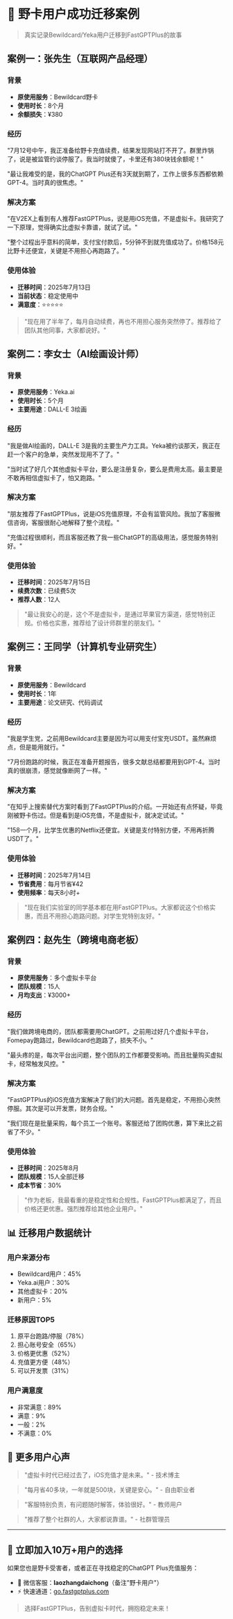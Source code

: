 # 📖 野卡用户成功迁移案例

> 真实记录Bewildcard/Yeka用户迁移到FastGPTPlus的故事

## 案例一：张先生（互联网产品经理）

### 背景
- **原使用服务**：Bewildcard野卡
- **使用时长**：8个月
- **余额损失**：¥380

### 经历
"7月12号中午，我正准备给野卡充值续费，结果发现网站打不开了。群里炸锅了，说是被监管约谈停服了。我当时就傻了，卡里还有380块钱余额呢！"

"最让我难受的是，我的ChatGPT Plus还有3天就到期了，工作上很多东西都依赖GPT-4。当时真的很焦虑。"

### 解决方案
"在V2EX上看到有人推荐FastGPTPlus，说是用iOS充值，不是虚拟卡。我研究了一下原理，觉得确实比虚拟卡靠谱，就试了试。"

"整个过程出乎意料的简单，支付宝付款后，5分钟不到就充值成功了。价格158元比野卡还便宜，关键是不用担心再跑路了。"

### 使用体验
- **迁移时间**：2025年7月13日
- **当前状态**：稳定使用中
- **满意度**：⭐⭐⭐⭐⭐

> "现在用了半年了，每月自动续费，再也不用担心服务突然停了。推荐给了团队其他同事，大家都说好。"

## 案例二：李女士（AI绘画设计师）

### 背景
- **原使用服务**：Yeka.ai
- **使用时长**：5个月  
- **主要用途**：DALL-E 3绘画

### 经历
"我是做AI绘画的，DALL-E 3是我的主要生产力工具。Yeka被约谈那天，我正在赶一个客户的急单，突然发现用不了了。"

"当时试了好几个其他虚拟卡平台，要么是注册复杂，要么是费用太高。最主要是不敢再相信虚拟卡了，怕又跑路。"

### 解决方案
"朋友推荐了FastGPTPlus，说是iOS充值原理，不会有监管风险。我加了客服微信咨询，客服很耐心地解释了整个流程。"

"充值过程很顺利，而且客服还教了我一些ChatGPT的高级用法，感觉服务特别好。"

### 使用体验
- **迁移时间**：2025年7月15日
- **续费次数**：已续费5次
- **推荐人数**：12人

> "最让我安心的是，这个不是虚拟卡，是通过苹果官方渠道，感觉特别正规。价格也实惠，推荐给了设计师群里的朋友们。"

## 案例三：王同学（计算机专业研究生）

### 背景
- **原使用服务**：Bewildcard
- **使用时长**：1年
- **主要用途**：论文研究、代码调试

### 经历
"我是学生党，之前用Bewildcard主要是因为可以用支付宝充USDT。虽然麻烦点，但是能用就行。"

"7月份跑路的时候，我正在准备开题报告，很多文献总结都要用到GPT-4。当时真的很崩溃，感觉就像断网了一样。"

### 解决方案
"在知乎上搜索替代方案时看到了FastGPTPlus的介绍。一开始还有点怀疑，毕竟刚被野卡伤过。但是看到是iOS充值，不是虚拟卡，就决定试试。"

"158一个月，比学生优惠的Netflix还便宜。关键是支付特别方便，不用再折腾USDT了。"

### 使用体验
- **迁移时间**：2025年7月14日
- **节省费用**：每月节省¥42
- **使用频率**：每天8小时+

> "现在我们实验室的同学基本都在用FastGPTPlus。大家都说这个价格实惠，而且不用担心跑路问题。对学生党特别友好。"

## 案例四：赵先生（跨境电商老板）

### 背景
- **原使用服务**：多个虚拟卡平台
- **团队规模**：15人
- **月均支出**：¥3000+

### 经历
"我们做跨境电商的，团队都需要用ChatGPT。之前用过好几个虚拟卡平台，Fomepay跑路过，Bewildcard也跑路了，损失不小。"

"最头疼的是，每次平台出问题，整个团队的工作都要受影响。而且批量购买虚拟卡，经常触发风控。"

### 解决方案
"FastGPTPlus的iOS充值方案解决了我们的大问题。首先是稳定，不用担心突然停服。其次是可以开发票，财务合规。"

"我们现在是批量采购，每个员工一个账号。客服还给了团购优惠，算下来比之前省了不少。"

### 使用体验
- **迁移时间**：2025年8月
- **团队规模**：15人全部迁移
- **成本节省**：30%

> "作为老板，我最看重的是稳定性和合规性。FastGPTPlus都满足了，而且价格还更优惠。强烈推荐给其他企业用户。"

## 📊 迁移用户数据统计

### 用户来源分布
- Bewildcard用户：45%
- Yeka.ai用户：30%
- 其他虚拟卡：20%
- 新用户：5%

### 迁移原因TOP5
1. 原平台跑路/停服（78%）
2. 担心账号安全（65%）
3. 价格更优惠（52%）
4. 充值更方便（48%）
5. 可以开发票（31%）

### 用户满意度
- 非常满意：89%
- 满意：9%
- 一般：2%
- 不满意：0%

## 💬 更多用户心声

> "虚拟卡时代已经过去了，iOS充值才是未来。" - 技术博主

> "每月省40多块，一年就是500块，关键是安心。" - 自由职业者

> "客服特别负责，有问题随时解答，体验很好。" - 教师用户

> "推荐了整个社群的人，大家都说靠谱。" - 社群管理员

---

## 🚀 立即加入10万+用户的选择

如果您也是野卡受害者，或者正在寻找稳定的ChatGPT Plus充值服务：

- 💬 微信客服：**laozhangdaichong**（备注"野卡用户"）
- ⚡ 快速通道：[go.fastgptplus.com](https://go.fastgptplus.com)

> 选择FastGPTPlus，告别虚拟卡时代，拥抱稳定未来！